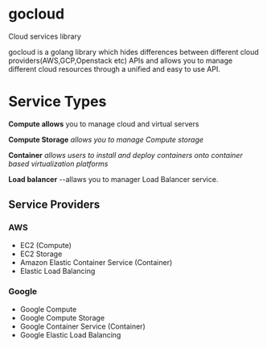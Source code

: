# gocloud
Cloud services library


gocloud is a golang library which hides differences between different cloud providers(AWS,GCP,Openstack etc) APIs and allows you to manage different cloud resources through a unified and easy to use API.

# Service Types

**Compute allows** you to manage cloud and virtual servers

**Compute Storage** _allows you to manage Compute storage_

**Container** _allows users to install and deploy containers onto container based virtualization platforms_

**Load balancer** --allaws you to manager Load Balancer service.

## Service Providers
### AWS

- EC2 (Compute)
- EC2 Storage
- Amazon Elastic Container Service (Container)
- Elastic Load Balancing

### Google

- Google Compute
- Google Compute  Storage
- Google  Container Service (Container)
- Google Elastic Load Balancing 
